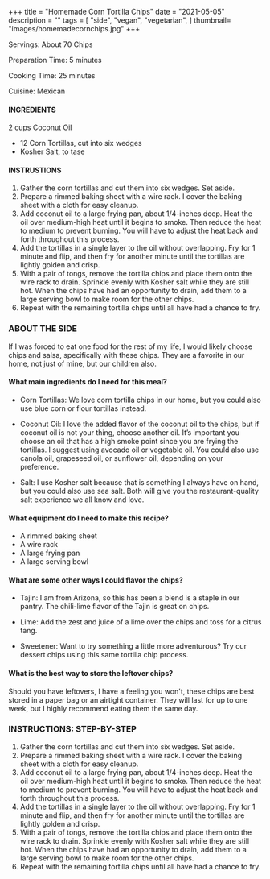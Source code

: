 +++
title = "Homemade Corn Tortilla Chips"
date = "2021-05-05"
description = ""
tags = [
    "side",
    "vegan",
    "vegetarian",
]
thumbnail= "images/homemadecornchips.jpg"
+++

Servings: About 70 Chips <!--more-->

Preparation Time: 5 minutes

Cooking Time: 25 minutes

Cuisine: Mexican

#### INGREDIENTS 

2 cups Coconut Oil 
* 12 Corn Tortillas, cut into six wedges 
* Kosher Salt, to tase
  
#### INSTRUSTIONS

1. Gather the corn tortillas and cut them into six wedges. Set aside. 
2. Prepare a rimmed baking sheet with a wire rack. I cover the baking sheet with a cloth for easy cleanup. 
3. Add coconut oil to a large frying pan, about 1/4-inches deep. Heat the oil over medium-high heat until it begins to smoke. Then reduce the heat to medium to prevent burning. You will have to adjust the heat back and forth throughout this process. 
4. Add the tortillas in a single layer to the oil without overlapping.  Fry for 1 minute and flip, and then fry for another minute until the tortillas are lightly golden and crisp.
5. With a pair of tongs, remove the tortilla chips and place them onto the wire rack to drain. Sprinkle evenly with Kosher salt while they are still hot. When the chips have had an opportunity to drain, add them to a large serving bowl to make room for the other chips.
6. Repeat with the remaining tortilla chips until all have had a chance to fry.

### ABOUT THE SIDE

If I was forced to eat one food for the rest of my life, I would likely choose chips and salsa, specifically with these chips. They are a favorite in our home, not just of mine, but our children also. 

#### What main ingredients do I need for this meal?

* Corn Tortillas: We love corn tortilla chips in our home, but you could also use blue corn or flour tortillas instead. 

* Coconut Oil: I love the added flavor of the coconut oil to the chips, but if coconut oil is not your thing, choose another oil. It’s important you choose an oil that has a high smoke point since you are frying the tortillas. I suggest using avocado oil or vegetable oil. You could also use canola oil, grapeseed oil, or sunflower oil, depending on your preference.

* Salt: I use Kosher salt because that is something I always have on hand, but you could also use sea salt. Both will give you the restaurant-quality salt experience we all know and love. 

#### What equipment do I need to make this recipe?

* A rimmed baking sheet 
* A wire rack 
* A large frying pan 
* A large serving bowl 

#### What are some other ways I could flavor the chips? 

* Tajin: I am from Arizona, so this has been a blend is a staple in our pantry. The chili-lime flavor of the Tajin is great on chips.  

* Lime:  Add the zest and juice of a lime over the chips and toss for a citrus tang.

* Sweetener: Want to try something a little more adventurous? Try our dessert chips using this same tortilla chip process. 

#### What is the best way to store the leftover chips? 

Should you have leftovers, I have a feeling you won't, these chips are best stored in a paper bag or an airtight container. They will last for up to one week, but I highly recommend eating them the same day. 

### INSTRUCTIONS: STEP-BY-STEP 

1. Gather the corn tortillas and cut them into six wedges. Set aside. 
2. Prepare a rimmed baking sheet with a wire rack. I cover the baking sheet with a cloth for easy cleanup. 
3. Add coconut oil to a large frying pan, about 1/4-inches deep. Heat the oil over medium-high heat until it begins to smoke. Then reduce the heat to medium to prevent burning. You will have to adjust the heat back and forth throughout this process. 
4. Add the tortillas in a single layer to the oil without overlapping.  Fry for 1 minute and flip, and then fry for another minute until the tortillas are lightly golden and crisp.
5. With a pair of tongs, remove the tortilla chips and place them onto the wire rack to drain. Sprinkle evenly with Kosher salt while they are still hot. When the chips have had an opportunity to drain, add them to a large serving bowl to make room for the other chips.
6. Repeat with the remaining tortilla chips until all have had a chance to fry.


